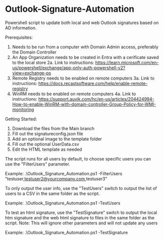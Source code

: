# Outlook-Signature-Automation
Powershell script to update both local and web Outlook signatures based on AD information.

Prerequisites:
1. Needs to be run from a computer with Domain Admin access, preferably the Domain Controller
2. An App Organization needs to be created in Entra with a cerificate saved to the local store
   2a. Link to instructions: https://learn.microsoft.com/en-us/powershell/exchange/app-only-auth-powershell-v2?view=exchange-ps
3. Remote Registry needs to be enabled on remote computers
   3a. Link to instructions: https://docs.recastsoftware.com/help/enable-remote-registry
4. WinRM needs to be enabled on remote computers
   4a. Link to instructions: https://support.auvik.com/hc/en-us/articles/204424994-How-to-enable-WinRM-with-domain-controller-Group-Policy-for-WMI-monitoring

Getting Started:

1. Download the files from the Main branch
2. Fill out the signatureconfig.json file
3. Add an optional image to the template folder
4. Fill out the optional UserData.csv
5. Edit the HTML template as needed

The script runs for all users by default, to choose specific users you can use the "FilterUsers" parameter.

Example: .\Outlook_Signature_Automation.ps1 -FilterUsers "testuser,testuser2@yourcompany.com,testuser3"

To only output the user info, use the "TestUsers" switch to output the list of users to a CSV in the same folder as the script.

Example: .\Outlook_Signature_Automation.ps1 -TestUsers

To test an html signature, use the "TestSignature" switch to output the local htm signature and the web html signature to files in the same folder as the script. 
Note: This will ignore other parameters and will not update any users

Example: .\Outlook_Signature_Automation.ps1 -TestSignature
